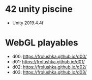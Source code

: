 # 42 unity piscine
- Unity 2019.4.4f
# WebGL playables
- d00: https://frolushka.github.io/d00/
- d01: https://frolushka.github.io/d01/
- d02: https://frolushka.github.io/d02/
- d03: https://frolushka.github.io/d03/
